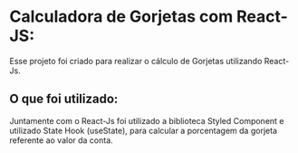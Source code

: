 # Calculadora de Gorjetas com React-JS:

Esse projeto foi criado para realizar o cálculo de Gorjetas utilizando React-Js.

## O que foi utilizado:

Juntamente com o React-Js foi utilizado a biblioteca Styled Component e utilizado State Hook (useState),
para calcular a porcentagem da gorjeta referente ao valor da conta.
